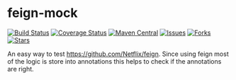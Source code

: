 # feign-mock

[![Build Status](https://travis-ci.org/velo/feign-mock.svg?branch=master)](https://travis-ci.org/velo/feign-mock?branch=master) 
[![Coverage Status](https://coveralls.io/repos/github/velo/feign-mock/badge.svg?branch=master)](https://coveralls.io/github/velo/feign-mock?branch=master) 
[![Maven Central](https://maven-badges.herokuapp.com/maven-central/com.marvinformatics/feign-mock/badge.svg)](https://maven-badges.herokuapp.com/maven-central/com.marvinformatics/feign-mock/) 
[![Issues](https://img.shields.io/github/issues/velo/feign-mock.svg)](https://github.com/velo/feign-mock/issues) 
[![Forks](https://img.shields.io/github/forks/velo/feign-mock.svg)](https://github.com/velo/feign-mock/network) 
[![Stars](https://img.shields.io/github/stars/velo/feign-mock.svg)](https://github.com/velo/feign-mock/stargazers)

An easy way to test https://github.com/Netflix/feign.  Since using feign most of the logic is store into annotations this helps to check if the annotations are right.
	